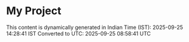 # My Project

This content is dynamically generated in Indian Time (IST): 2025-09-25 14:28:41 IST
Converted to UTC: 2025-09-25 08:58:41 UTC
